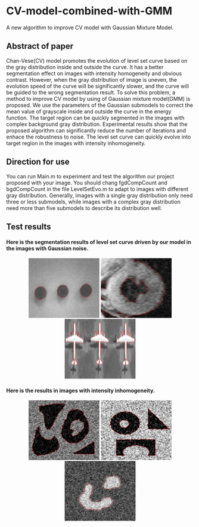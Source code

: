 # CV-model-combined-with-GMM
A new algorithm to improve CV model with Gaussian Mixture Model.

## Abstract of paper
Chan-Vese(CV) model promotes the evolution of level set curve based on the gray distribution inside and outside the curve. It has a better segmentation effect on images with intensity homogeneity and obvious contrast. However, when the gray distribution of image is uneven, the evolution speed of the curve will be significantly slower, and the curve will be guided to the wrong segmentation result. To solve this problem, a method to improve CV model by using of Gaussian mixture model(GMM) is proposed. We use the parameters of the Gaussian submodels to correct the mean value of grayscale inside and outside the curve in the energy function. The target region can be quickly segmented in the images with complex background gray distribution. Experimental results show that the proposed algorithm can significantly reduce the number of iterations and enhace the robustness to noise. The level set curve can quickly evolve into target region in the images with intensity inhomogeneity.

## Direction for use
You can run Main.m to experiment and test the algorithm our project proposed with your image. You should chang fgdCompCount and bgdCompCount in the file LevelSetEvo.m to adapt to images with different gray distribution. Generally, images with a single gray distribution only need three or less submodels, while images with a complex gray distribution need more than five submodels to describe its distribution well.

## Test results
#### Here is the segmentation results of level set curve driven by our model in the images with Gaussian noise.
<div align="center">
<img src="https://github.com/348632874/CV-model-combined-with-GMM/blob/master/experimental%20results/balls_GMM.jpg" height="160" width="190" >
<img src="https://github.com/348632874/CV-model-combined-with-GMM/blob/master/experimental%20results/d_GMM.jpg" height="160" width="190" >
<img src="https://github.com/348632874/CV-model-combined-with-GMM/blob/master/experimental%20results/plane_k25.jpg" height="160" width="190" >
</div>

#### Here is the results in images with intensity inhomogeneity.
<div align="center">
<img src="https://github.com/348632874/CV-model-combined-with-GMM/blob/master/experimental%20results/a_GMM.jpg" height="160" width="190" >
<img src="https://github.com/348632874/CV-model-combined-with-GMM/blob/master/experimental%20results/c_GMM.jpg" height="160" width="190" >
<img src="https://github.com/348632874/CV-model-combined-with-GMM/blob/master/experimental%20results/noise_GMM.jpg" height="160" width="190" >
</div>
